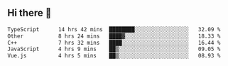 ## Hi there 👋

<!--START_SECTION:waka-->

```txt
TypeScript      14 hrs 42 mins  ████████░░░░░░░░░░░░░░░░░   32.09 %
Other           8 hrs 24 mins   ████▓░░░░░░░░░░░░░░░░░░░░   18.33 %
C++             7 hrs 32 mins   ████░░░░░░░░░░░░░░░░░░░░░   16.44 %
JavaScript      4 hrs 9 mins    ██▒░░░░░░░░░░░░░░░░░░░░░░   09.05 %
Vue.js          4 hrs 5 mins    ██▒░░░░░░░░░░░░░░░░░░░░░░   08.93 %
```

<!--END_SECTION:waka-->
